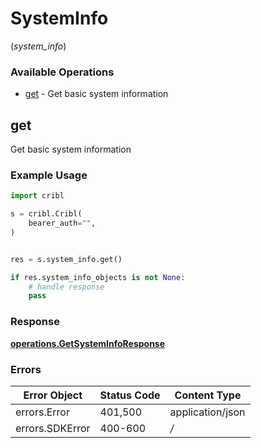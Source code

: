 # SystemInfo
(*system_info*)

### Available Operations

* [get](#get) - Get basic system information

## get

Get basic system information

### Example Usage

```python
import cribl

s = cribl.Cribl(
    bearer_auth="",
)


res = s.system_info.get()

if res.system_info_objects is not None:
    # handle response
    pass
```


### Response

**[operations.GetSystemInfoResponse](../../models/operations/getsysteminforesponse.md)**
### Errors

| Error Object     | Status Code      | Content Type     |
| ---------------- | ---------------- | ---------------- |
| errors.Error     | 401,500          | application/json |
| errors.SDKError  | 400-600          | */*              |
